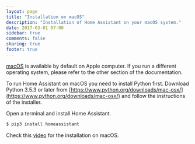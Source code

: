 ```yaml
---
layout: page
title: "Installation on macOS"
description: "Installation of Home Assistant on your macOS system."
date: 2017-03-01 07:00
sidebar: true
comments: false
sharing: true
footer: true
---
```


[macOS](http://www.apple.com/macos/) is available by default on Apple computer. If you run a different operating system, please refer to the other section of the documentation.

To run Home Assistant on macOS you need to install Python first. Download Python 3.5.3 or later from [https://www.python.org/downloads/mac-osx/](https://www.python.org/downloads/mac-osx/) and follow the instructions of the installer.

Open a terminal and install Home Assistant.

```bash
$ pip3 install homeassistant
```

Check this [video](https://www.youtube.com/watch?v=hej6ipN86ls) for the installation on macOS.
